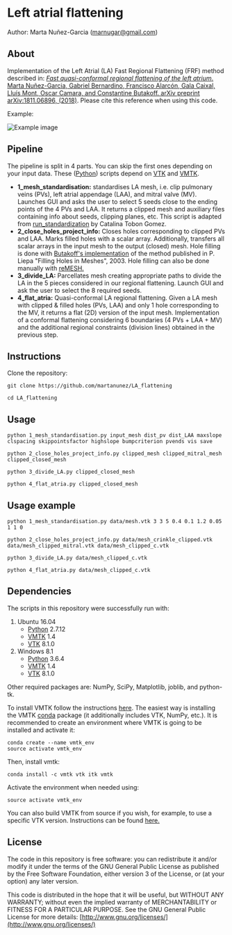 # Left atrial flattening
Author: Marta Nuñez-Garcia (marnugar@gmail.com)

## About
Implementation of the Left Atrial (LA) Fast Regional Flattening (FRF) method described in:
[*Fast quasi-conformal regional flattening of the left atrium*. Marta Nuñez-Garcia, Gabriel Bernardino, Francisco Alarcón, Gala Caixal, Lluís Mont, Oscar Camara, and Constantine Butakoff. arXiv preprint arXiv:1811.06896, (2018)](https://arxiv.org/pdf/1811.06896.pdf). Please cite this reference when using this code.

Example:

![Example image](https://github.com/martanunez/LA_flattening/blob/master/example_im.png)

## Pipeline
The pipeline is split in 4 parts. You can skip the first ones depending on your input data. These ([Python](https://www.python.org/)) scripts depend on [VTK](https://vtk.org/) and [VMTK](http://www.vmtk.org/). 


- **1_mesh_standardisation:** standardises LA mesh, i.e. clip pulmonary veins (PVs), left atrial appendage (LAA), and mitral valve (MV). Launches GUI and asks the user to select 5 seeds close to the ending points of the 4 PVs and LAA. It returns a clipped mesh and auxiliary files containing info about seeds, clipping planes, etc. This script is adapted from [run_standardization](https://github.com/catactg/SUM) by Catalina Tobon Gomez. 
- **2_close_holes_project_info:** Closes holes corresponding to clipped PVs and LAA. Marks filled holes with a scalar array. Additionally, transfers all scalar arrays in the input mesh to the output (closed) mesh. Hole filling is done with [Butakoff's implementation](https://github.com/cbutakoff/tools/tree/master/FillSurfaceHoles) of the method published in P. Liepa "Filling Holes in Meshes", 2003. Hole filling can also be done manually with [reMESH.](http://remesh.sourceforge.net/)
- **3_divide_LA:** Parcellates mesh creating appropriate paths to divide the LA in the 5 pieces considered in our regional flattening. Launch GUI and ask the user to select the 8 required seeds.
- **4_flat_atria:** Quasi-conformal LA regional flattening. Given a LA mesh with clipped & filled holes (PVs, LAA) and only 1 hole corresponding to the MV, it returns a flat (2D) version of the input mesh. Implementation of a conformal flattening considering 6 boundaries (4 PVs + LAA + MV) and the additional regional constraints (division lines) obtained in the previous step.

## Instructions
Clone the repository:
```
git clone https://github.com/martanunez/LA_flattening

cd LA_flattening
```

## Usage
```
python 1_mesh_standardisation.py input_mesh dist_pv dist_LAA maxslope clspacing skippointsfactor highslope bumpcriterion pvends vis save 

python 2_close_holes_project_info.py clipped_mesh clipped_mitral_mesh clipped_closed_mesh

python 3_divide_LA.py clipped_closed_mesh

python 4_flat_atria.py clipped_closed_mesh
```

## Usage example
```
python 1_mesh_standardisation.py data/mesh.vtk 3 3 5 0.4 0.1 1.2 0.05 1 1 0

python 2_close_holes_project_info.py data/mesh_crinkle_clipped.vtk data/mesh_clipped_mitral.vtk data/mesh_clipped_c.vtk

python 3_divide_LA.py data/mesh_clipped_c.vtk

python 4_flat_atria.py data/mesh_clipped_c.vtk
```

## Dependencies
The scripts in this repository were successfully run with:
1. Ubuntu 16.04
    - [Python](https://www.python.org/) 2.7.12
    - [VMTK](http://www.vmtk.org/) 1.4
    - [VTK](https://vtk.org/) 8.1.0
2. Windows 8.1
    - [Python](https://www.python.org/) 3.6.4
    - [VMTK](http://www.vmtk.org/) 1.4
    - [VTK](https://vtk.org/) 8.1.0
  
Other required packages are: NumPy, SciPy, Matplotlib, joblib, and python-tk.  

To install VMTK follow the instructions [here](http://www.vmtk.org/download/). The easiest way is installing the VMTK [conda](https://docs.conda.io/en/latest/) package (it additionally includes VTK, NumPy, etc.). It is recommended to create an environment where VMTK is going to be installed and activate it:

```
conda create --name vmtk_env
source activate vmtk_env
```
Then, install vmtk:
```
conda install -c vmtk vtk itk vmtk
```
Activate the environment when needed using:
```
source activate vmtk_env
```
You can also build VMTK from source if you wish, for example, to use a specific VTK version. Instructions can be found [here.](http://www.vmtk.org/download/)


## License
The code in this repository is free software: you can redistribute it and/or modify it under the terms of the GNU General Public License as published by the Free Software Foundation, either version 3 of the License, or (at your option) any later version.

This code is distributed in the hope that it will be useful, but WITHOUT ANY WARRANTY; without even the implied warranty of MERCHANTABILITY or FITNESS FOR A PARTICULAR PURPOSE. See the GNU General Public License for more details: [http://www.gnu.org/licenses/](http://www.gnu.org/licenses/)

